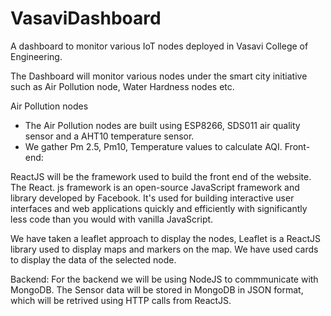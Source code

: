 # VasaviDashboard
A dashboard to monitor various IoT nodes deployed in Vasavi College of Engineering.

The Dashboard will monitor various nodes under the smart city initiative such as Air Pollution node, Water Hardness nodes etc. 

Air Pollution nodes
- The Air Pollution nodes are built using ESP8266, SDS011 air quality sensor and a AHT10 temperature sensor.
- We gather Pm 2.5, Pm10, Temperature values to calculate AQI.
Front-end:

ReactJS will be the framework used to build the front end of the website.
The React. js framework is an open-source JavaScript framework and library developed by Facebook. 
It's used for building interactive user interfaces and web applications quickly and efficiently 
with significantly less code than you would with vanilla JavaScript.

We have taken a leaflet approach to display the nodes, Leaflet is a ReactJS library used to display maps and markers on the map.
We have used cards to display the data of the selected node.


Backend:
For the backend we will be using NodeJS to commmunicate with MongoDB.
The Sensor data will be stored in MongoDB in JSON format, which will be retrived using HTTP calls from ReactJS.
